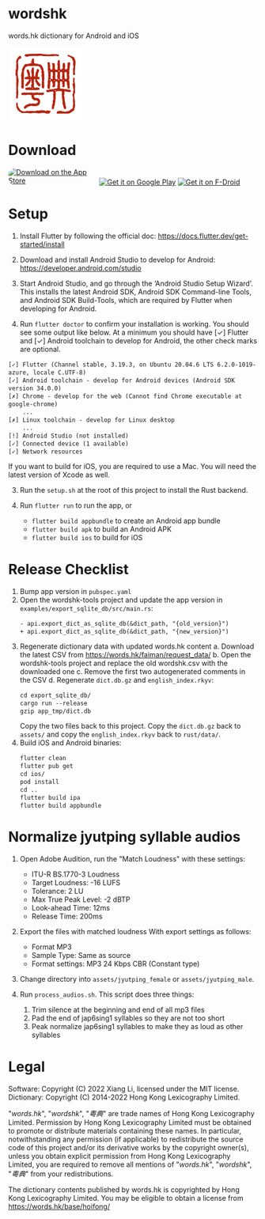 # wordshk

words.hk dictionary for Android and iOS

<img alt='wordshk app logo' src='assets/icon.png' style='width: 150px'>

# Download

<a href="https://apps.apple.com/us/app/words-hk-%E7%B2%B5%E5%85%B8/id1621976909?itsct=apps_box_badge&amp;itscg=30200" style="display: inline-block; overflow: hidden; border-radius: 13px; width: 180px"><img src="https://tools.applemediaservices.com/api/badges/download-on-the-app-store/black/en-us?size=250x83&amp;releaseDate=1657756800&h=1600d970c262d2b70ad557b308a2154b" alt="Download on the App Store" style="border-radius: 13px; width: 200px; height: 95px;"></a>
<a href='https://play.google.com/store/apps/details?id=hk.words.wordshk&pcampaignid=pcampaignidMKT-Other-global-all-co-prtnr-py-PartBadge-Mar2515-1'><img alt='Get it on Google Play' src='https://play.google.com/intl/en_us/badges/static/images/badges/en_badge_web_generic.png' height="80"/></a>
<a href="https://f-droid.org/repository/browse/?fdid=hk.words.wordshk"><img alt="Get it on F-Droid" height="80" src="https://f-droid.org/badge/get-it-on.png"/></a>

# Setup

1. Install Flutter by following the official doc: https://docs.flutter.dev/get-started/install

2. Download and install Android Studio to develop for Android: https://developer.android.com/studio

3. Start Android Studio, and go through the ‘Android Studio Setup Wizard’. This installs the latest Android SDK, Android SDK Command-line Tools, and Android SDK Build-Tools, which are required by Flutter when developing for Android.

4. Run `flutter doctor` to confirm your installation is working. You should see some output like below.
At a minimum you should have [✓] Flutter and [✓] Android toolchain to develop for Android, the other check marks are optional.
```
[✓] Flutter (Channel stable, 3.19.3, on Ubuntu 20.04.6 LTS 6.2.0-1019-azure, locale C.UTF-8)
[✓] Android toolchain - develop for Android devices (Android SDK version 34.0.0)
[✗] Chrome - develop for the web (Cannot find Chrome executable at google-chrome)
    ...
[✗] Linux toolchain - develop for Linux desktop
    ...
[!] Android Studio (not installed)
[✓] Connected device (1 available)
[✓] Network resources
```

If you want to build for iOS, you are required to use a Mac. You will need the latest version of Xcode as well.

3. Run the `setup.sh` at the root of this project to install the Rust backend.

4. Run `flutter run` to run the app, or
   * `flutter build appbundle` to create an Android app bundle
   * `flutter build apk` to build an Android APK
   * `flutter build ios` to build for iOS

# Release Checklist
1. Bump app version in `pubspec.yaml`
2. Open the wordshk-tools project and update the app version in `examples/export_sqlite_db/src/main.rs`:
   ```
   - api.export_dict_as_sqlite_db(&dict_path, "{old_version}")
   + api.export_dict_as_sqlite_db(&dict_path, "{new_version}")
   ```
3. Regenerate dictionary data with updated words.hk content
   a. Download the latest CSV from https://words.hk/faiman/request_data/
   b. Open the wordshk-tools project and replace the old wordshk.csv with the downloaded one
   c. Remove the first two autogenerated comments in the CSV
   d. Regenerate `dict.db.gz` and `english_index.rkyv`:
      ```
      cd export_sqlite_db/
      cargo run --release
      gzip app_tmp/dict.db
      ```
      Copy the two files back to this project. Copy the `dict.db.gz` back to `assets/` and copy the `english_index.rkyv` back to `rust/data/`.
4. Build iOS and Android binaries:
   ```
   flutter clean
   flutter pub get
   cd ios/
   pod install
   cd ..
   flutter build ipa
   flutter build appbundle
   ```

# Normalize jyutping syllable audios

1. Open Adobe Audition, run the "Match Loudness" with these settings:
   
   * ITU-R BS.1770-3 Loudness
   * Target Loudness: -16 LUFS
   * Tolerance: 2 LU
   * Max True Peak Level: -2 dBTP
   * Look-ahead Time: 12ms
   * Release Time: 200ms

2. Export the files with matched loudness
   With export settings as follows:
   
   * Format MP3
   * Sample Type: Same as source
   * Format settings: MP3 24 Kbps CBR (Constant type)

3. Change directory into `assets/jyutping_female` or `assets/jyutping_male`.

4. Run `process_audios.sh`. This script does three things:
   
   1. Trim silence at the beginning and end of all mp3 files
   2. Pad the end of jap6sing1 syllables so they are not too short
   3. Peak normalize jap6sing1 syllables to make they as loud as other syllables

# Legal

Software: Copyright (C) 2022 Xiang Li, licensed under the MIT license.
Dictionary: Copyright (C) 2014-2022 Hong Kong Lexicography Limited.

"*words.hk*", "*wordshk*", "*粵典*" are trade names of Hong Kong Lexicography
Limited. Permission by Hong Kong Lexicography Limited must be obtained to
promote or distribute materials containing these names. In particular,
notwithstanding any permission (if applicable) to redistribute the source code
of this project and/or its derivative works by the copyright owner(s), unless
you obtain explicit permission from Hong Kong Lexicography Limited, you are
required to remove all mentions of "*words.hk*", "*wordshk*", "*粵典*" from
your redistributions.

The dictionary contents published by words.hk is copyrighted by Hong Kong
Lexicography Limited. You may be eligible to obtain a license from
https://words.hk/base/hoifong/

